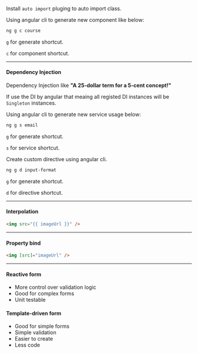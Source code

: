 Install `auto import` pluging to auto import class.

Using angular cli to generate new component like below:
```sh
ng g c course
```
`g` for generate shortcut.

`c` for component shortcut.

---
#### Dependency Injection ####
Dependency Injection like **"A 25-dollar term for a 5-cent concept!"**

If use the DI by angular that meaing all registed DI instances will be `Singleton` instances.

Using angular cli to generate new service usage below:
```sh
ng g s email
```

`g` for generate shortcut.

`s` for service shortcut.

Create custom directive using angular cli.
```sh
ng g d input-format
```

`g` for generate shortcut.

`d` for directive shortcut.

---
#### Interpolation ####
```html
<img src="{{ imageUrl }}" />
```

---
#### Property bind ####
```html
<img [src]="imageUrl" />
```
---
#### Reactive form ####
* More control over validation logic
* Good for complex forms
* Unit testable

#### Template-driven form ####
* Good for simple forms
* Simple validation
* Easier to create
* Less code